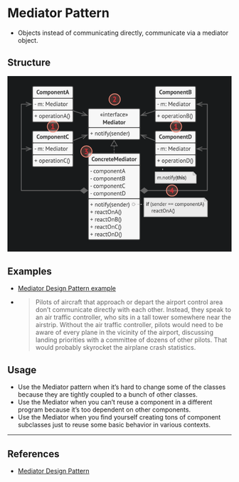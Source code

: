 # Mediator Pattern

- Objects instead of communicating directly, communicate via a mediator object.

## Structure

![Mediator pattern](mediator_pattern.png)

## Examples

- [Mediator Design Pattern example](https://github.com/faif/python-patterns/blob/master/patterns/behavioral/mediator.py)

- > Pilots of aircraft that approach or depart the airport control area don’t communicate directly with each other. Instead, they speak to an air traffic controller, who sits in a tall tower somewhere near the airstrip. Without the air traffic controller, pilots would need to be aware of every plane in the vicinity of the airport, discussing landing priorities with a committee of dozens of other pilots. That would probably skyrocket the airplane crash statistics.

## Usage

- Use the Mediator pattern when it’s hard to change some of the classes because they are tightly coupled to a bunch of other classes.
- Use the Mediator when you can’t reuse a component in a different program because it’s too dependent on other components.
- Use the Mediator when you find yourself creating tons of component subclasses just to reuse some basic behavior in various contexts.

---

## References

- [Mediator Design Pattern](https://refactoring.guru/design-patterns/mediator)
